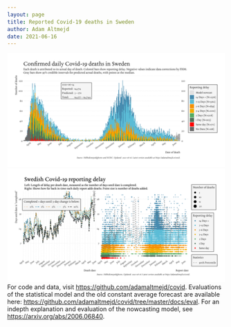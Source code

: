 ```yaml
---
layout: page
title: Reported Covid-19 deaths in Sweden
author: Adam Altmejd
date: 2021-06-16
---
```


![Graph of Swedish Covid-19 deaths with reporting delay.](deaths_lag_sweden_2021-06-16.png "Swedish Covid-19 deaths.")
![Graph of Swedish Covid-19 reporting delay in daily deaths.](lag_trend_sweden_2021-06-16.png "Trend in Swedish Covid-19 mortality reporting delay.")
For code and data, visit <https://github.com/adamaltmejd/covid>.
Evaluations of the statistical model and the old constant average forecast are available here: <https://github.com/adamaltmejd/covid/tree/master/docs/eval>.
For an indepth explanation and evaluation of the nowcasting model, see <https://arxiv.org/abs/2006.06840>.
